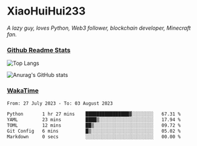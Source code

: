 # XiaoHuiHui233

*A lazy guy, loves Python, Web3 follower, blockchain developer, Minecraft fan.*

### [Github Readme Stats](https://github.com/anuraghazra/github-readme-stats)

![Top Langs](https://github-readme-stats.vercel.app/api/top-langs/?username=XiaoHuiHui233&layout=compact&theme=github_dark)

![Anurag's GitHub stats](https://github-readme-stats.vercel.app/api?username=XiaoHuiHui233&show_icons=true&theme=github_dark)

### [WakaTime](https://wakatime.com)

<!--START_SECTION:waka-->

```txt
From: 27 July 2023 - To: 03 August 2023

Python       1 hr 27 mins    ████████████████▓░░░░░░░░   67.31 %
YAML         23 mins         ████▒░░░░░░░░░░░░░░░░░░░░   17.94 %
TOML         12 mins         ██▒░░░░░░░░░░░░░░░░░░░░░░   09.72 %
Git Config   6 mins          █▒░░░░░░░░░░░░░░░░░░░░░░░   05.02 %
Markdown     0 secs          ░░░░░░░░░░░░░░░░░░░░░░░░░   00.00 %
```

<!--END_SECTION:waka-->
